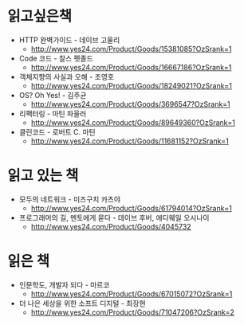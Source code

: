 # 읽고싶은책

- HTTP 완벽가이드 - 데이브 고울리
  - http://www.yes24.com/Product/Goods/15381085?OzSrank=1
- Code 코드 - 찰스 펫졸드
  - http://www.yes24.com/Product/Goods/16667186?OzSrank=1
- 객체지향의 사실과 오해 - 조영호
  - http://www.yes24.com/Product/Goods/18249021?OzSrank=1
- OS? Oh Yes! - 김주균
  - http://www.yes24.com/Product/Goods/3696547?OzSrank=1
- 리팩터링 - 마틴 파울러
  - http://www.yes24.com/Product/Goods/89649360?OzSrank=1
- 클린코드 - 로버트 C. 마틴
  - http://www.yes24.com/Product/Goods/11681152?OzSrank=1

# 읽고 있는 책

- 모두의 네트워크 - 미즈구치 카츠야
  - http://www.yes24.com/Product/Goods/61794014?OzSrank=1
- 프로그래머의 길, 멘토에게 묻다 - 데이브 후버, 에디웨일 오시나이
  - http://www.yes24.com/Product/Goods/4045732

# 읽은 책

- 인문학도, 개발자 되다 - 마르코
  - http://www.yes24.com/Product/Goods/67015072?OzSrank=1
- 더 나은 세상을 위한 소프트 디지털 - 최장현
  - http://www.yes24.com/Product/Goods/71047206?OzSrank=2

